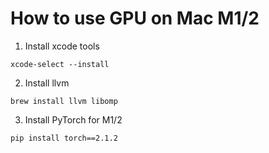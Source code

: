 # How to use GPU on Mac M1/2

1. Install xcode tools

```
xcode-select --install
```

2. Install llvm

```
brew install llvm libomp
```

3. Install PyTorch for M1/2

```
pip install torch==2.1.2
```